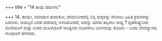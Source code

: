 +++
title = "14 ತಾಯೆ ಹದುಳಿಸು"

+++
14. ತಾಯೇ, ಸಮಾಧಾನ ತಂದುಕೋ, ದೇವಲೋಕದಲ್ಲಿ  ನಿನ್ನ ಮಕ್ಕಳನ್ನು ಸೇರಿಸಲು ವಿಹಿತ ಕ್ರಮಗಳನ್ನು ಜರುಗಿಸು. ಆಯಸ್ಸಿನ ಬರಹ ಹಣೆಯಲ್ಲಿ ಅಳಿಸಿಹೋದರೆ, ಅದನ್ನು  ಯಾರು ತಪ್ಪಿಸಲು ಸಾಧ್ಯ ?  ಧೃತರಾಷ್ಟ್ರನಿಂದ ಸೊಸೆಯರಿಗೆ ಮತ್ತು ಉಳಿದ ಮಹಿಳೆಯರಿಗೆ ಸಾಂತ್ವನದ ನುಡಿಗಳೆಂಬ ಬಾಗಿನವನ್ನು ಕೊಡಿಸು - ಎಂದು ವೇದವ್ಯಾಸರು ಗಾಂಧಾರಿಗೆ ಹೇಳಿದರು.